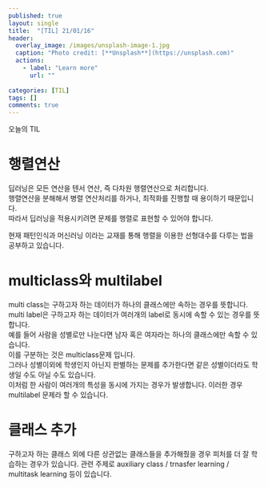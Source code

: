 ```yaml
---
published: true
layout: single
title:  "[TIL] 21/01/16"
header:
  overlay_image: /images/unsplash-image-1.jpg
  caption: "Photo credit: [**Unsplash**](https://unsplash.com)"
  actions:
    - label: "Learn more"
      url: ""
      
categories: [TIL]
tags: []
comments: true
---
```


오늘의 TIL

# 행렬연산 
딥러닝은 모든 연산을 텐서 연산, 즉 다차원 행렬연산으로 처리합니다.  
행렬연산을 분해해서 병렬 연산처리를 하거나, 최적화를 진행할 때 용이하기 때문입니다.  
따라서 딥러닝을 적용시키려면 문제를 행렬로 표현할 수 있어야 합니다.  

현재 패턴인식과 머신러닝 이라는 교재를 통해 행렬을 이용한 선형대수를 다루는 법을 공부하고 있습니다. 

# multiclass와 multilabel 
multi class는 구하고자 하는 데이터가 하나의 클래스에만 속하는 경우를 뜻합니다.  
multi label은 구하고자 하는 데이터가 여러개의 label로 동시에 속할 수 있는 경우를 뜻합니다.   
예를 들어 사람을 성별로만 나눈다면 남자 혹은 여자라는 하나의 클래스에만 속할 수 있습니다.  
이를 구분하는 것은 multiclass문제 입니다.  
그러나 성별이외에 학생인지 아닌지 판별하는 문제를 추가한다면 같은 성별이더라도 학생일 수도 아닐 수도 있습니다.  
이처럼 한 사람이 여러개의 특성을 동시에 가지는 경우가 발생합니다. 
이러한 경우 multilabel 문제라 할 수 있습니다.  

# 클래스 추가 
구하고자 하는 클래스 외에 다른 상관없는 클래스들을 추가해줬을 경우 피처를 더 잘 학습하는 경우가 있습니다. 관련 주제로
auxiliary class / trnasfer learning / multitask learning
등이 있습니다. 